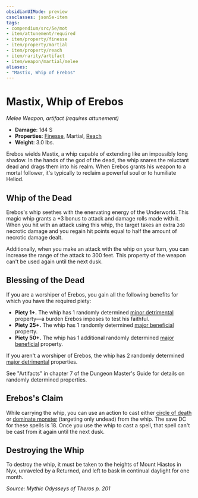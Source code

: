 ```yaml
---
obsidianUIMode: preview
cssclasses: json5e-item
tags:
- compendium/src/5e/mot
- item/attunement/required
- item/property/finesse
- item/property/martial
- item/property/reach
- item/rarity/artifact
- item/weapon/martial/melee
aliases: 
- "Mastix, Whip of Erebos"
---
```

# Mastix, Whip of Erebos
*Melee Weapon, artifact (requires attunement)*  

- **Damage**: 1d4 S
- **Properties**: [Finesse](_item-properties.md#Finesse), Martial, [Reach](_item-properties.md#Reach)
- **Weight**: 3.0 lbs.

Erebos wields Mastix, a whip capable of extending like an impossibly long shadow. In the hands of the god of the dead, the whip snares the reluctant dead and drags them into his realm. When Erebos grants his weapon to a mortal follower, it's typically to reclaim a powerful soul or to humiliate Heliod.

## Whip of the Dead

Erebos's whip seethes with the enervating energy of the Underworld. This magic whip grants a +3 bonus to attack and damage rolls made with it. When you hit with an attack using this whip, the target takes an extra `2d8` necrotic damage and you regain hit points equal to half the amount of necrotic damage dealt.

Additionally, when you make an attack with the whip on your turn, you can increase the range of the attack to 300 feet. This property of the weapon can't be used again until the next dusk.

## Blessing of the Dead

If you are a worshiper of Erebos, you gain all the following benefits for which you have the required piety:

- **Piety 1+.** The whip has 1 randomly determined [minor detrimental](compendium/tables/artifact-properties-minor-detrimental-properties.md) property—a burden Erebos imposes to test his faithful.  
- **Piety 25+.** The whip has 1 randomly determined [major beneficial](compendium/tables/artifact-properties-major-beneficial-properties.md) property.  
- **Piety 50+.** The whip has 1 additional randomly determined [major beneficial](compendium/tables/artifact-properties-major-beneficial-properties.md) property.  

If you aren't a worshiper of Erebos, the whip has 2 randomly determined [major detrimental](compendium/tables/artifact-properties-major-detrimental-properties.md) properties.

See "Artifacts" in chapter 7 of the Dungeon Master's Guide for details on randomly determined properties.

## Erebos's Claim

While carrying the whip, you can use an action to cast either [circle of death](compendium/spells/circle-of-death.md) or [dominate monster](compendium/spells/dominate-monster.md) (targeting only undead) from the whip. The save DC for these spells is 18. Once you use the whip to cast a spell, that spell can't be cast from it again until the next dusk.

## Destroying the Whip

To destroy the whip, it must be taken to the heights of Mount Hiastos in Nyx, unraveled by a Returned, and left to bask in continual daylight for one month.

*Source: Mythic Odysseys of Theros p. 201*